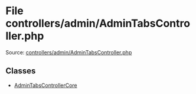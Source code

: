 File controllers/admin/AdminTabsController.php
=========

Source: [controllers/admin/AdminTabsController.php](https://github.com/PrestaShop/PrestaShop/blob/1.5.2.0/controllers/admin/AdminTabsController.php)


Classes
-------

* [AdminTabsControllerCore](class.AdminTabsControllerCore.md)

